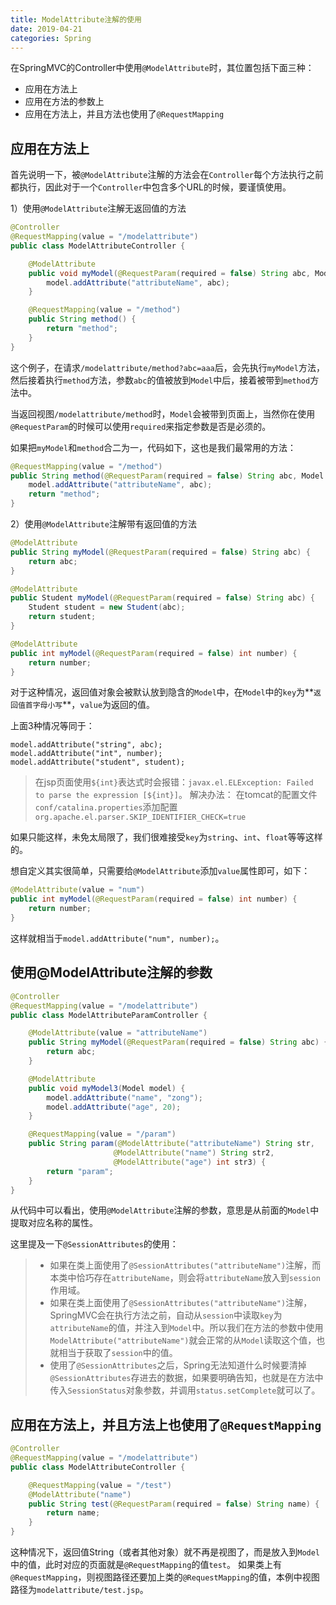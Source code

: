 ```yaml
---
title: ModelAttribute注解的使用
date: 2019-04-21
categories: Spring
---
```


在SpringMVC的Controller中使用`@ModelAttribute`时，其位置包括下面三种：
+ 应用在方法上
+ 应用在方法的参数上
+ 应用在方法上，并且方法也使用了`@RequestMapping`

## 应用在方法上
首先说明一下，被`@ModelAttribute`注解的方法会在`Controller`每个方法执行之前都执行，因此对于一个`Controller`中包含多个URL的时候，要谨慎使用。

1）使用`@ModelAttribute`注解无返回值的方法
```java
@Controller
@RequestMapping(value = "/modelattribute")
public class ModelAttributeController {

    @ModelAttribute
    public void myModel(@RequestParam(required = false) String abc, Model model) {
        model.addAttribute("attributeName", abc);
    }

    @RequestMapping(value = "/method")
    public String method() {
        return "method";
    }
}
```
这个例子，在请求`/modelattribute/method?abc=aaa`后，会先执行`myModel`方法，然后接着执行`method`方法，参数`abc`的值被放到`Model`中后，接着被带到`method`方法中。

当返回视图`/modelattribute/method`时，`Model`会被带到页面上，当然你在使用`@RequestParam`的时候可以使用`required`来指定参数是否是必须的。

如果把`myModel`和`method`合二为一，代码如下，这也是我们最常用的方法：
```java
@RequestMapping(value = "/method")
public String method(@RequestParam(required = false) String abc, Model model) {
	model.addAttribute("attributeName", abc);
	return "method";
}
```

2）使用`@ModelAttribute`注解带有返回值的方法
```java
@ModelAttribute
public String myModel(@RequestParam(required = false) String abc) {
	return abc;
}

@ModelAttribute
public Student myModel(@RequestParam(required = false) String abc) {
	Student student = new Student(abc);
	return student;
}

@ModelAttribute
public int myModel(@RequestParam(required = false) int number) {
	return number;
}
```
对于这种情况，返回值对象会被默认放到隐含的`Model`中，在`Model`中的`key`为**`返回值首字母小写`**，`value`为返回的值。

上面3种情况等同于：
```
model.addAttribute("string", abc);
model.addAttribute("int", number);
model.addAttribute("student", student);
```
> 在jsp页面使用`${int}`表达式时会报错：`javax.el.ELException: Failed to parse the expression [${int}]`。
> 解决办法：
> 在tomcat的配置文件`conf/catalina.properties`添加配置`org.apache.el.parser.SKIP_IDENTIFIER_CHECK=true`

如果只能这样，未免太局限了，我们很难接受`key`为`string`、`int`、`float`等等这样的。

想自定义其实很简单，只需要给`@ModelAttribute`添加`value`属性即可，如下：
```java
@ModelAttribute(value = "num")
public int myModel(@RequestParam(required = false) int number) {
	return number;
}
```
这样就相当于`model.addAttribute("num", number);`。

## 使用@ModelAttribute注解的参数

```java
@Controller
@RequestMapping(value = "/modelattribute")
public class ModelAttributeParamController {

    @ModelAttribute(value = "attributeName")
    public String myModel(@RequestParam(required = false) String abc) {
        return abc;
    }

    @ModelAttribute
    public void myModel3(Model model) {
        model.addAttribute("name", "zong");
        model.addAttribute("age", 20);
    }

    @RequestMapping(value = "/param")
    public String param(@ModelAttribute("attributeName") String str,
                       @ModelAttribute("name") String str2,
                       @ModelAttribute("age") int str3) {
        return "param";
    }
}
```
从代码中可以看出，使用`@ModelAttribute`注解的参数，意思是从前面的`Model`中提取对应名称的属性。

这里提及一下`@SessionAttributes`的使用：
> + 如果在类上面使用了`@SessionAttributes("attributeName")`注解，而本类中恰巧存在`attributeName`，则会将`attributeName`放入到`session`作用域。
> + 如果在类上面使用了`@SessionAttributes("attributeName")`注解，SpringMVC会在执行方法之前，自动从`session`中读取`key`为`attributeName`的值，并注入到`Model`中。所以我们在方法的参数中使用`ModelAttribute("attributeName")`就会正常的从`Model`读取这个值，也就相当于获取了`session`中的值。
> + 使用了`@SessionAttributes`之后，Spring无法知道什么时候要清掉`@SessionAttributes`存进去的数据，如果要明确告知，也就是在方法中传入`SessionStatus`对象参数，并调用`status.setComplete`就可以了。

## 应用在方法上，并且方法上也使用了`@RequestMapping`

```java
@Controller
@RequestMapping(value = "/modelattribute")
public class ModelAttributeController {

    @RequestMapping(value = "/test")
    @ModelAttribute("name")
    public String test(@RequestParam(required = false) String name) {
        return name;
    }
}
```
这种情况下，返回值String（或者其他对象）就不再是视图了，而是放入到`Model`中的值，此时对应的页面就是`@RequestMapping`的值`test`。
如果类上有`@RequestMapping`，则视图路径还要加上类的`@RequestMapping`的值，本例中视图路径为`modelattribute/test.jsp`。
